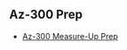 ## Az-300 Prep
* [Az-300 Measure-Up Prep](https://github.com/SmithMMTK/home/blob/master/Az-300/measureupprep.md)
